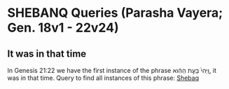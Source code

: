 # SHEBANQ Queries (Parasha Vayera; Gen. 18v1 - 22v24)

## It was in that time

In Genesis 21:22 we have the first instance of the phrase וַֽיְהִי֙ בָּעֵ֣ת הַהִ֔וא, it was in that time.
Query to find all instances of this phrase: [Shebaq](https://shebanq.ancient-data.org/hebrew/queries?goto=5997)
